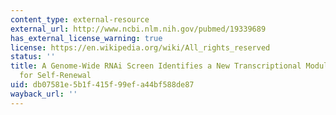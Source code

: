```yaml
---
content_type: external-resource
external_url: http://www.ncbi.nlm.nih.gov/pubmed/19339689
has_external_license_warning: true
license: https://en.wikipedia.org/wiki/All_rights_reserved
status: ''
title: A Genome-Wide RNAi Screen Identifies a New Transcriptional Module Required
  for Self-Renewal
uid: db07581e-5b1f-415f-99ef-a44bf588de87
wayback_url: ''
---
```

